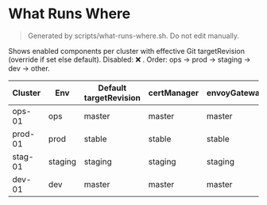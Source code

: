 # What Runs Where

> Generated by scripts/what-runs-where.sh. Do not edit manually.

Shows enabled components per cluster with effective Git targetRevision (override if set else default). Disabled: ❌ . Order: ops → prod → staging → dev → other.

| Cluster | Env | Default targetRevision | certManager | envoyGateway | externalDNS | ingressController | jaeger | kyverno | logging | monitoring | redis | sealedSecrets |
|---------|-----|----------------------|------------|------------|------------|------------|------------|------------|------------|------------|------------|------------|
| ops-01 | ops | master | master | master | master | ❌ | master | master | master | master | master | master |
| prod-01 | prod | stable | stable | stable | stable | ❌ | stable | stable | stable | stable | stable | stable |
| stag-01 | staging | staging | staging | staging | staging | ❌ | staging | staging | staging | staging | staging | staging |
| dev-01 | dev | master | master | master | master | ❌ | master | master | master | master | master | master |

